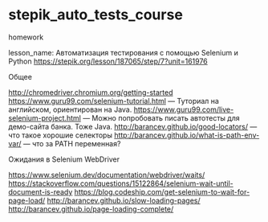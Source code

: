 # stepik_auto_tests_course
homework

lesson_name: Автоматизация тестирования с помощью Selenium и Python
 https://stepik.org/lesson/187065/step/7?unit=161976
 
 
 Общее

http://chromedriver.chromium.org/getting-started
https://www.guru99.com/selenium-tutorial.html — Туториал на английском, ориентирован на Java.
https://www.guru99.com/live-selenium-project.html — Можно попробовать писать автотесты для демо-сайта банка. Тоже Java.
http://barancev.github.io/good-locators/ — что такое хорошие селекторы
http://barancev.github.io/what-is-path-env-var/ — что за PATH переменная? 

Ожидания в Selenium WebDriver

https://www.selenium.dev/documentation/webdriver/waits/
https://stackoverflow.com/questions/15122864/selenium-wait-until-document-is-ready
https://blog.codeship.com/get-selenium-to-wait-for-page-load/
http://barancev.github.io/slow-loading-pages/
http://barancev.github.io/page-loading-complete/
